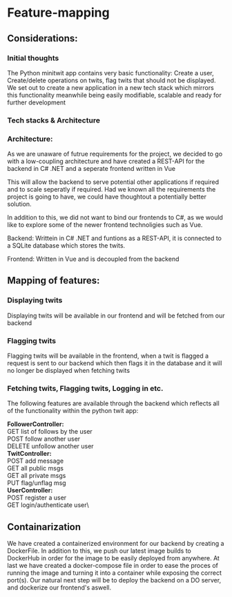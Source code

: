 # Feature-mapping

## Considerations:
### Initial thoughts
The Python minitwit app contains very basic functionality: Create a user, Create/delete operations on twits, flag twits that should not be displayed. We set out to create a new application in a new tech stack which mirrors this functionality meanwhile being easily modifiable, scalable and ready for further development

### Tech stacks & Architecture
### Architecture:
As we are unaware of futrue requirements for the project, we decided to go with a low-coupling architecture and have created a REST-API for the backend in C# .NET and a seperate frontend written in Vue 

This will allow the backend to serve potential other applications if required and to scale seperatly if required. Had we known all the requirements the project is going to have, we could have thoughtout a potentially better solution.

In addition to this, we did not want to bind our frontends to C#, as we would like to explore some of the newer frontend technoligies such as Vue.

Backend:
Writtein in C# .NET and funtions as a REST-API, it is connected to a SQLite database which stores the twits.

Frontend:
Written in Vue and is decoupled from the backend

## Mapping of features:

### Displaying twits
Displaying twits will be available in our frontend and will be fetched from our backend

### Flagging twits
Flagging twits will be available in the frontend, when a twit is flagged a request is sent to our backend which then flags it in the database and it will no longer be displayed when fetching twits

### Fetching twits, Flagging twits, Logging in etc.
The following features are available through the backend which reflects all of the functionality within the python twit app:

**FollowerController:** \
GET list of follows by the user\
POST follow another user\
DELETE unfollow another user\
**TwitController:**\
POST add message\
GET all public msgs\
GET all private msgs\
PUT flag/unflag msg\
**UserController:**\
POST register a user\
GET login/authenticate user\

## Containarization
We have created a containerized environment for our backend by creating a DockerFile. In addition to this, we push our latest image builds to DockerHub in order for the image to be easily deployed from anywhere. At last we have created a docker-compose file in order to ease the proces of running the image and turning it into a container while exposing the correct port(s). Our natural next step will be to deploy the backend on a DO server, and dockerize our frontend's aswell.



